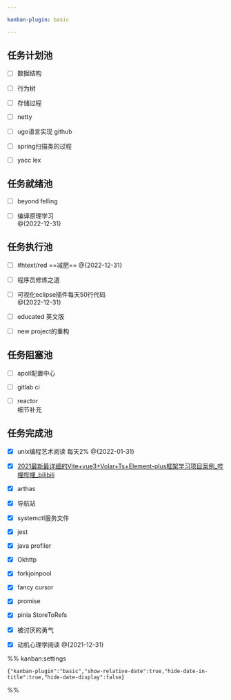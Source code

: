 ```yaml
---

kanban-plugin: basic

---
```


## 任务计划池

- [ ] 数据结构
- [ ] 行为树
- [ ] 存储过程
- [ ] netty<br>
- [ ] ugo语言实现 github
- [ ] spring扫描类的过程
- [ ] yacc lex


## 任务就绪池

- [ ] beyond felling
- [ ] 编译原理学习<br> @{2022-12-31}


## 任务执行池

- [ ] #htext/red  ==减肥== @{2022-12-31}
- [ ] 程序员修炼之道
- [ ] 可视化eclipse插件每天50行代码<br>@{2022-12-31}
- [ ] educated 英文版
- [ ] new project的重构


## 任务阻塞池

- [ ] apoll配置中心
- [ ] gitlab ci
- [ ] reactor <br>细节补充


## 任务完成池

- [x] unix编程艺术阅读 每天2% @{2022-01-31}
- [x] [2021最新最详细的Vite+vue3+Volar+Ts+Element-plus框架学习项目案例_哔哩哔哩_bilibili](https://www.bilibili.com/video/BV1QP4y1p748?p=6&spm_id_from=pageDriver)
- [x] arthas
- [x] 导航站
- [x] systemctl服务文件
- [x] jest
- [x] java profiler
- [x] Okhttp
- [x] forkjoinpool
- [x] fancy cursor
- [x] promise
- [x] pinia StoreToRefs
- [x] 被讨厌的勇气
- [x] 动机心理学阅读 @{2021-12-31}




%% kanban:settings
```
{"kanban-plugin":"basic","show-relative-date":true,"hide-date-in-title":true,"hide-date-display":false}
```
%%